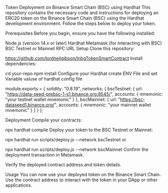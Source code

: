 Token Deployment on Binance Smart Chain (BSC) using Hardhat
This repository contains the necessary code and instructions for deploying an ERC20 token on the Binance Smart Chain (BSC) using the Hardhat development environment. Follow the steps below to deploy your token.



Prerequisites
Before you begin, ensure you have the following installed:


Node.js (version 14.x or later)
Hardhat
Metamask (for interacting with BSC)
BSC Testnet or Mainnet RPC URL
Setup
Clone this repository:


https://github.com/lordneilgibson/lnbgTokenSmartContract
Install dependencies:


cd your-repo
npm install
Configure your Hardhat create ENV File and set Variable valuse of hardhat config file


module.exports = {
  solidity: "0.8.19",
  networks: {
    bscTestnet: {
      url: "https://data-seed-prebsc-1-s1.binance.org:8545/",
      accounts: { mnemonic: "your testnet wallet mnemonic" }
    },
    bscMainnet: {
      url: "https://bsc-dataseed1.binance.org/",
      accounts: { mnemonic: "your mainnet wallet mnemonic" }
    }
  }
};



Deployment
Compile your contracts:



npx hardhat compile
Deploy your token to the BSC Testnet or Mainnet:




npx hardhat run scripts/deploy.js --network bscTestnet
or

npx hardhat run scripts/deploy.js --network bscMainnet
Confirm the deployment transaction in Metamask.


Verify the deployed contract address and token details.

Usage
You can now use your deployed token on the Binance Smart Chain. Use the contract address to interact with the token in your DApp or other applications.